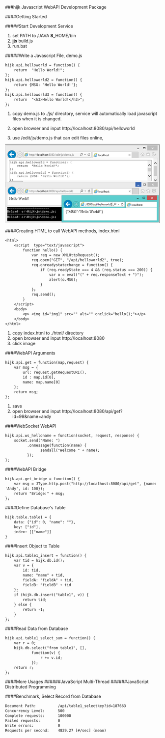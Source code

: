 ###hijk Javascript WebAPI Development Package

####Getting Started

#####Start Development Service

1. set PATH to /JAVA **8**_HOME/bin
2. **jjs** build.js
3. run.bat

 
#####Write a Javascript File, demo.js

```
hijk.api.helloworld = function() {
    return  "Hello World!";
};
hijk.api.helloworld2 = function() {
    return {MSG: 'Hello World!'};
};
hijk.api.helloworld3 = function() {
    return  "<h3>Hello World!</h3>";
};
```

1. copy demo.js to ./js/ directory, service will automatically load javascript files when it is changed.

2. open browser and input http://localhost:8080/api/helloworld

3. use /edit/js/demo.js that can edit files online, 

![PIC](https://github.com/iboxdb/hijk/raw/master/html/images/HIJK.png)


####Creating HTML to call WebAPI methods, index.html

```
<html> 
    <script  type="text/javascript">
        function hello() {
            var req = new XMLHttpRequest();
            req.open("GET", "/api/helloworld2", true);
            req.onreadystatechange = function() {
                if (req.readyState === 4 && (req.status === 200)) {
                    var o = eval("(" + req.responseText + ")");
                    alert(o.MSG);
                }
            };
            req.send();
        }
    </script>
    <body>
        <p> <img id="img1" src="" alt="" onclick="hello();"></p>
    </body>
</html>

```

1. copy index.html to ./html/ directory
2. open browser and input http://localhost:8080
3. click image

 
####WebAPI Arguments

```
hijk.api.get = function(map,request) {
    var msg = {
        url: request.getRequestURI(),
        id : map.id[0],
        name: map.name[0] 
    };
    return msg;
};
```

1. save
2. open browser and input http://localhost:8080/api/get?id=99&name=andy


####WebSocket WebAPI

```
hijk.api.ws_helloname = function(socket, request, response) {
    socket.send("Name: ")
          .onmessage(function(name) { 
                sendall("Welcome " + name); 
          });
};
```


####WebAPI Bridge

```
hijk.api.get_bridge = function() {
    var msg = JType.http.post("http://localhost:8080/api/get", {name: 'Andy', id: 100});
    return "Bridge:" + msg;
};
```


####Define Database's Table

```
hijk.table.table1 = {
    data: {"id": 0, "name": ""},
    key: ["id"],
    index: [["name"]]
}
```

####Insert Object to Table

```
hijk.api.table1_insert = function() {
    var tid = hijk.db.id();
    var v = {
        id: tid,
        name: "name" + tid,
        fieldA: "fieldA" + tid,
        fieldB: "fieldB" + tid
    };
    if (hijk.db.insert("table1", v)) {
        return tid;
    } else {
        return -1;
    }
};
```

####Read Data from Database

```
hijk.api.table1_select_sum = function() {
    var r = 0;
    hijk.db.select("from table1", [],
            function(v) {
                r += v.id; 
            });
    return r;
};
```

####More Usages
######JavaScript Multi-Thread
######JavaScript Distributed Programming

####Benchmark, Select Record from Database

```
Document Path:          /api/table1_selectkey?id=187663
Concurrency Level:      500
Complete requests:      100000
Failed requests:        0
Write errors:           0
Requests per second:    4829.27 [#/sec] (mean)
```


